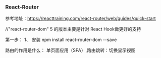 ### React-Router 
参考地址：https://reacttraining.com/react-router/web/guides/quick-start

//"react-router-dom" 5 的版本主要是针对 React Hook做更好的支持

第一步：
1、 安装 npm install react-router-dom --save

路由的作用是什么：
    单页面应用（SPA）,路由跳转：切换显示视图
    

